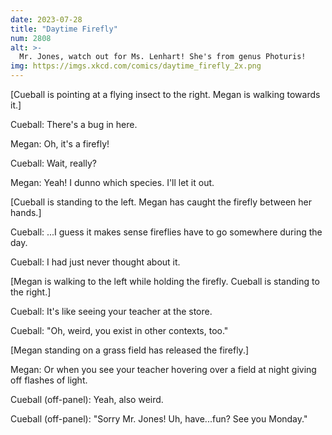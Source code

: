 ```yaml
---
date: 2023-07-28
title: "Daytime Firefly"
num: 2808
alt: >-
  Mr. Jones, watch out for Ms. Lenhart! She's from genus Photuris!
img: https://imgs.xkcd.com/comics/daytime_firefly_2x.png
---
```

[Cueball is pointing at a flying insect to the right. Megan is walking towards it.]

Cueball: There's a bug in here.

Megan: Oh, it's a firefly!

Cueball: Wait, really?

Megan: Yeah! I dunno which species. I'll let it out.

[Cueball is standing to the left. Megan has caught the firefly between her hands.]

Cueball: ...I guess it makes sense fireflies have to go somewhere during the day.

Cueball: I had just never thought about it.

[Megan is walking to the left while holding the firefly. Cueball is standing to the right.]

Cueball: It's like seeing your teacher at the store.

Cueball: "Oh, weird, you exist in other contexts, too."

[Megan standing on a grass field has released the firefly.]

Megan: Or when you see your teacher hovering over a field at night giving off flashes of light.

Cueball (off-panel): Yeah, also weird.

Cueball (off-panel): "Sorry Mr. Jones! Uh, have...fun? See you Monday."
